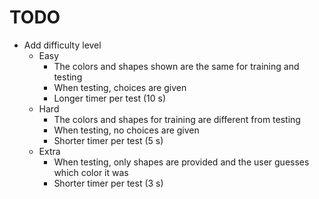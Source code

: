 # TODO

- Add difficulty level
  - Easy
    - The colors and shapes shown are the same for training and testing
    - When testing, choices are given
    - Longer timer per test (10 s)
  - Hard
    - The colors and shapes for training are different from testing
    - When testing, no choices are given
    - Shorter timer per test (5 s)
  - Extra
    - When testing, only shapes are provided and the user guesses which color it was
    - Shorter timer per test (3 s)